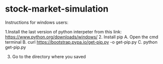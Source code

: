 # stock-market-simulation

Instructions for windows users:

1.Install the last version of python interpeter from this link: https://www.python.org/downloads/windows/
2. Install pip 
  A. Open the cmd terminal 
  B. curl https://bootstrap.pypa.io/get-pip.py -o get-pip.py
  C. python get-pip.py

3. Go to the directory where you saved 
